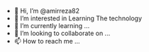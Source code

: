 - 👋 Hi, I’m @amirreza82
- 👀 I’m interested in Learning The technology 
- 🌱 I’m currently learning ...
- 💞️ I’m looking to collaborate on ...
- 📫 How to reach me ...
